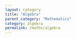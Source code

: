 ```yaml
---
layout: category
title: "Algebra"
parent_category: "Mathematics"
category: algebra
permalink: /maths/algebra
---
```


